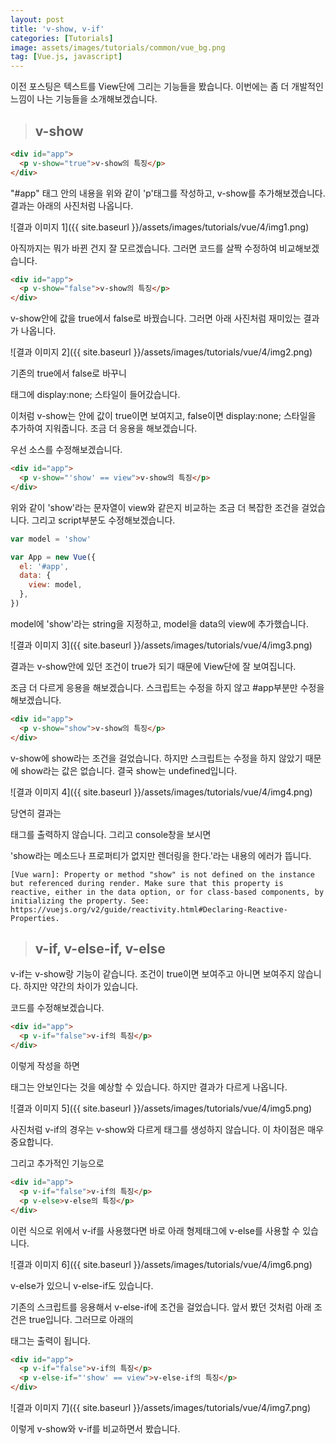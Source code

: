 ```yaml
---
layout: post
title: 'v-show, v-if'
categories: [Tutorials]
image: assets/images/tutorials/common/vue_bg.png
tag: [Vue.js, javascript]
---
```


이전 포스팅은 텍스트를 View단에 그리는 기능들을 봤습니다. 이번에는 좀 더 개발적인 느낌이 나는 기능들을 소개해보겠습니다.

> ## v-show

```html
<div id="app">
  <p v-show="true">v-show의 특징</p>
</div>
```

"#app" 태그 안의 내용을 위와 같이 'p'태그를 작성하고, v-show를 추가해보겠습니다. 결과는 아래의 사진처럼 나옵니다.

![결과 이미지 1]({{ site.baseurl }}/assets/images/tutorials/vue/4/img1.png)

아직까지는 뭐가 바뀐 건지 잘 모르겠습니다. 그러면 코드를 살짝 수정하여 비교해보겠습니다.

```html
<div id="app">
  <p v-show="false">v-show의 특징</p>
</div>
```

v-show안에 값을 true에서 false로 바꿨습니다. 그러면 아래 사진처럼 재미있는 결과가 나옵니다.

![결과 이미지 2]({{ site.baseurl }}/assets/images/tutorials/vue/4/img2.png)

기존의 true에서 false로 바꾸니 <p>태그에 display:none; 스타일이 들어갔습니다.

이처럼 v-show는 안에 값이 true이면 보여지고, false이면 display:none; 스타일을 추가하여 지워줍니다. 조금 더 응용을 해보겠습니다.

우선 소스를 수정해보겠습니다.

```html
<div id="app">
  <p v-show="'show' == view">v-show의 특징</p>
</div>
```

위와 같이 'show'라는 문자열이 view와 같은지 비교하는 조금 더 복잡한 조건을 걸었습니다. 그리고 script부분도 수정해보겠습니다.

```javascript
var model = 'show'

var App = new Vue({
  el: '#app',
  data: {
    view: model,
  },
})
```

model에 'show'라는 string을 지정하고, model을 data의 view에 추가했습니다.

![결과 이미지 3]({{ site.baseurl }}/assets/images/tutorials/vue/4/img3.png)

결과는 v-show안에 있던 조건이 true가 되기 때문에 View단에 잘 보여집니다.

조금 더 다르게 응용을 해보겠습니다. 스크립트는 수정을 하지 않고 #app부분만 수정을 해보겠습니다.

```html
<div id="app">
  <p v-show="show">v-show의 특징</p>
</div>
```

v-show에 show라는 조건을 걸었습니다. 하지만 스크립트는 수정을 하지 않았기 때문에 show라는 값은 없습니다. 결국 show는 undefined입니다.

![결과 이미지 4]({{ site.baseurl }}/assets/images/tutorials/vue/4/img4.png)

당연히 결과는 <p>태그를 출력하지 않습니다. 그리고 console창을 보시면

'show라는 메소드나 프로퍼티가 없지만 렌더링을 한다.'라는 내용의 에러가 뜹니다.

```
[Vue warn]: Property or method "show" is not defined on the instance but referenced during render. Make sure that this property is reactive, either in the data option, or for class-based components, by initializing the property. See: https://vuejs.org/v2/guide/reactivity.html#Declaring-Reactive-Properties.
```

> ## v-if, v-else-if, v-else

v-if는 v-show랑 기능이 같습니다. 조건이 true이면 보여주고 아니면 보여주지 않습니다. 하지만 약간의 차이가 있습니다.

코드를 수정해보겠습니다.

```html
<div id="app">
  <p v-if="false">v-if의 특징</p>
</div>
```

이렇게 작성을 하면 <p>태그는 안보인다는 것을 예상할 수 있습니다. 하지만 결과가 다르게 나옵니다.

![결과 이미지 5]({{ site.baseurl }}/assets/images/tutorials/vue/4/img5.png)

사진처럼 v-if의 경우는 v-show와 다르게 태그를 생성하지 않습니다. 이 차이점은 매우 중요합니다.

그리고 추가적인 기능으로

```html
<div id="app">
  <p v-if="false">v-if의 특징</p>
  <p v-else>v-else의 특징</p>
</div>
```

이런 식으로 위에서 v-if를 사용했다면 바로 아래 형제태그에 v-else를 사용할 수 있습니다.

![결과 이미지 6]({{ site.baseurl }}/assets/images/tutorials/vue/4/img6.png)

v-else가 있으니 v-else-if도 있습니다.

기존의 스크립트를 응용해서 v-else-if에 조건을 걸었습니다. 앞서 봤던 것처럼 아래 조건은 true입니다. 그러므로 아래의 <p>태그는 출력이 됩니다.

```html
<div id="app">
  <p v-if="false">v-if의 특징</p>
  <p v-else-if="'show' == view">v-else-if의 특징</p>
</div>
```

![결과 이미지 7]({{ site.baseurl }}/assets/images/tutorials/vue/4/img7.png)

이렇게 v-show와 v-if를 비교하면서 봤습니다.
